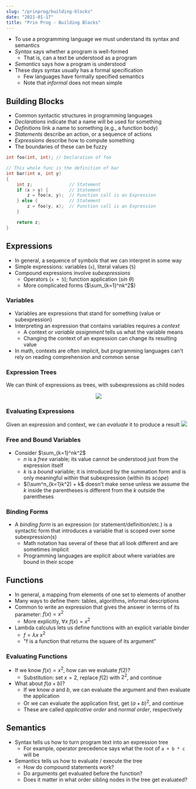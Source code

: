 ```yaml
---
slug: "/prinprog/building-blocks"
date: "2021-01-17"
title: "Prin Prog - Building Blocks"
---
```


- To use a programming language we must understand its syntax and semantics
- *Syntax* says whether a program is well-formed
	- That is, can a text be understood as a program
- *Semantics* says how a program is understood
- These days syntax usually has a formal specification 
	- Few languages have formally specified semantics
	- Note that *informal* does not mean simple

## Building Blocks
- Common syntactic structures in programming languages
- *Declarations* indicate that a name will be used for something
- *Definitions* link a name to something (e.g., a function body)
- *Statements* describe an action, or a sequence of actions
- *Expressions* describe how to compute something
- The boundaries of these can be fuzzy

```c
int foo(int, int); // Declaration of foo

// This whole func is the definition of bar
int bar(int x, int y) 
{
	int z; 				// Statement
	if (x > y) { 		// Statement
		z = foo(x, y);  // Function call is an Expression
	} else { 			// Statement
		z = foo(y, x);	// Function call is an Expression
	}

	return z;
}
```

## Expressions
- In general, a sequence of symbols that we can interpret in some way
- Simple expressions: variables (`x`), literal values (`5`)
- Compound expressions involve *subexpressions*
	- Operators (`x + 5`); function application ($sin \ \theta$)
	- More complicated forms ($\sum_{k=1}^nk^2$)

### Variables
- Variables are expressions that stand for something (value or subexpression)
- Interpreting an expression that contains variables requires a *context*
	- A context or *variable assignment* tells us what the variable means
	- Changing the context of an expression can change its resulting value
- In math, contexts are often implicit, but programming languages can't rely on reading comprehension and common sense

### Expression Trees
We can think of expressions as trees, with subexpressions as child nodes
<p align="center">
	<img src="https://i.gyazo.com/d743daec3ace3904dd5aeb5e9347923f.png" />
</p>

### Evaluating Expressions
Given an expression and context, we can *evaluate* it to produce a result
![](https://i.gyazo.com/43da6c5463491ded3381f64d526295b4.png)

### Free and Bound Variables
- Consider $\sum_{k=1}^nk^2$
	- $n$ is a *free* variable; its value cannot be understood just from the expression itself
	- $k$ is a *bound* variable; it is introduced by the summation form and is only meaningful within that subexpression (within its *scope*)
	- $(\sum^n_{k=1}k^2) + k$ doesn't make sense unless we assume the $k$ inside the parentheses is different from the $k$ outside the parentheses

### Binding Forms
- A *binding form* is an expression (or statement/definition/etc.) is a syntactic form that introduces a variable that is scoped over some subexpression(s)
	- Math notation has several of these that all look different and are sometimes implicit
	- Programming languages are explicit about where variables are bound in their scope
	
## Functions
- In general, a mapping from elements of one set to elements of another
- Many ways to define them: tables, algorithms, informal descriptions
- Common to write an expression that gives the answer in terms of its parameter: $f(x) = x^2$
	- More explicitly, $\forall x \ f(x) = x^2$
- Lambda calculus lets us define functions with an explicit variable binder
	- $f = \lambda x \ x ^ 2$
	- "f is a function that returns the square of its argument"

### Evaluating Functions
- If we know $f(x) = x^2$, how can we evaluate $f(2)$?
	- Substitution: set $x = 2$, replace $f(2)$ with $2^2$, and continue
- What about $f(a + b)$?
	- If we know $a$ and $b$, we can evaluate the argument and then evaluate the application
	- Or we can evaluate the application first, get $(a + b)^2$, and continue
	- These are called *applicative order* and *normal order*, respectively

## Semantics
- Syntax tells us how to turn program text into an expression tree
	- For example, operator precedence says what the root of `a + b * c` will be
- Semantics tells us how to evaluate / execute the tree
	- How do compound statements work?
	- Do arguments get evaluated before the function?
	- Does it matter in what order sibling nodes in the tree get evaluated?
